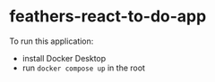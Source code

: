 # feathers-react-to-do-app

To run this application:
- install Docker Desktop
- run ```docker compose up``` in the root
